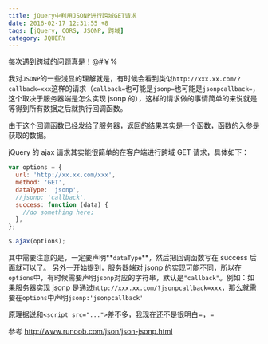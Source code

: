 ```yaml
---
title: jQuery中利用JSONP进行跨域GET请求
date: 2016-02-17 12:31:55 +8
tags: [jQuery, CORS, JSONP, 跨域]
category: JQUERY
---
```


每次遇到跨域的问题真是！@#￥%

我对`JSONP`的一些浅显的理解就是，有时候会看到类似`http://xxx.xx.com/?callback=xxx`这样的请求（`callback=`也可能是`jsonp=`也可能是`jsonpcallback=`，这个取决于服务器端是怎么实现 jsonp 的），这样的请求做的事情简单的来说就是等得到所有数据之后就执行回调函数。

由于这个回调函数已经发给了服务器，返回的结果其实是一个函数，函数的入参是获取的数据。

jQuery 的 ajax 请求其实能很简单的在客户端进行跨域 GET 请求，具体如下：

```js
var options = {
  url: 'http://xx.xx.com/xxx',
  method: 'GET',
  dataType: 'jsonp',
  //jsonp: 'callback',
  success: function (data) {
    //do something here;
  },
};

$.ajax(options);
```

其中需要注意的是，一定要声明**`dataType`**，然后把回调函数写在 success 后面就可以了。
另外一开始提到，服务器端对 jsonp 的实现可能不同，所以在`options`中，有时候需要声明`jsonp`对应的字符串，默认是`"callback"`。例如：如果服务器实现 jsonp 是通过`http://xxx.xx.com/?jsonpcallback=xxx`，那么就需要在`options`中声明`jsonp:'jsonpcallback'`

原理据说和`<script src="...">`差不多，我现在还不是很明白=，=

参考
http://www.runoob.com/json/json-jsonp.html
